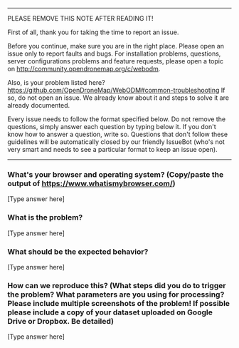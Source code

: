 ****************************************
PLEASE REMOVE THIS NOTE AFTER READING IT!

First of all, thank you for taking the time to report an issue.

Before you continue, make sure you are in the right place. Please open an issue only to report faults and bugs. For installation problems, questions, server configurations problems and feature requests, please open a topic on http://community.opendronemap.org/c/webodm. 

Also, is your problem listed here? https://github.com/OpenDroneMap/WebODM#common-troubleshooting
If so, do not open an issue. We already know about it and steps to solve it are already documented.

Every issue needs to follow the format specified below. Do not remove the questions, simply answer each question by typing below it. If you don't know how to answer a question, write so. Questions that don't follow these guidelines will be automatically closed by our friendly IssueBot (who's not very smart and needs to see a particular format to keep an issue open).
****************************************

### What's your browser and operating system? (Copy/paste the output of https://www.whatismybrowser.com/)

[Type answer here]

### What is the problem?

[Type answer here]

### What should be the expected behavior?

[Type answer here]

### How can we reproduce this? (What steps did you do to trigger the problem? What parameters are you using for processing? Please include multiple screenshots of the problem! If possible please include a copy of your dataset uploaded on Google Drive or Dropbox. Be detailed)

[Type answer here]
